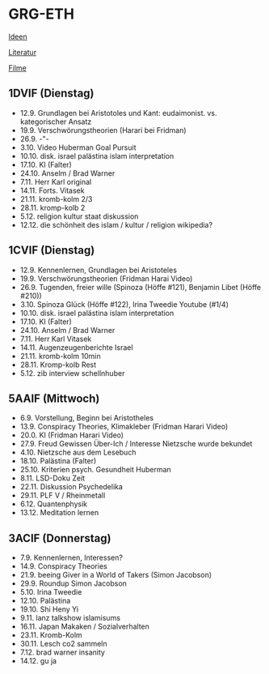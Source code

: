 # GRG-ETH

[Ideen](Ideen.html)

[Literatur](Literatur.html)

[Filme](Filme.html)

## 1DVIF (Dienstag)

-   12.9. Grundlagen bei Aristotoles und Kant: eudaimonist. vs. kategorischer
    Ansatz
-   19.9. Verschwörungstheorien (Harari bei Fridman)
-   26.9. -"-
-   3.10. Video Huberman Goal Pursuit
-   10.10. disk. israel palästina islam interpretation
-   17.10. KI (Falter)
-   24.10. Anselm / Brad Warner
-   7.11. Herr Karl original
-   14.11. Forts. Vitasek
-   21.11. kromb-kolm 2/3
-   28.11. kromp-kolb 2
-   5.12. religion kultur staat diskussion
-   12.12. die schönheit des islam / kultur / religion wikipedia?

## 1CVIF (Dienstag)

-   12.9. Kennenlernen, Grundlagen bei Aristoteles
-   19.9. Verschwörungstheorien (Fridman Harai Video)
-   26.9. Tugenden, freier wille (Spinoza (Höffe #121), Benjamin Libet (Höffe
    #210))
-   3.10. Spinoza Glück (Höffe #122), Irina Tweedie Youtube (#1/4)
-   10.10. disk. israel palästina islam interpretation
-   17.10. KI (Falter)
-   24.10. Anselm / Brad Warner
-   7.11. Herr Karl Vitasek
-   14.11. Augenzeugenberichte Israel
-   21.11. kromb-kolm 10min
-   28.11. Kromp-kolb Rest
-   5.12. zib interview schellnhuber

## 5AAIF (Mittwoch)

-   6.9. Vorstellung, Beginn bei Aristotheles
-   13.9. Conspiracy Theories, Klimakleber (Fridman Harari Video)
-   20.0. KI (Fridman Harari Video)
-   27.9. Freud Gewissen Über-Ich / Interesse Nietzsche wurde bekundet
-   4.10. Nietzsche aus dem Lesebuch
-   18.10. Palästina (Falter)
-   25.10. Kriterien psych. Gesundheit Huberman
-   8.11. LSD-Doku Zeit
-   22.11. Diskussion Psychedelika
-   29.11. PLF V / Rheinmetall
-   6.12. Quantenphysik
-   13.12. Meditation lernen

## 3ACIF (Donnerstag)

-   7.9. Kennenlernen, Interessen?
-   14.9. Conspiracy Theories
-   21.9. beeing Giver in a World of Takers (Simon Jacobson)
-   29.9. Roundup Simon Jacobson
-   5.10. Irina Tweedie
-   12.10. Palästina
-   19.10. Shi Heny Yi
-   9.11. lanz talkshow islamisums
-   16.11. Japan Makaken / Sozialverhalten
-   23.11. Kromb-Kolm
-   30.11. Lesch co2 sammeln
- 7.12. brad warner insanity
- 14.12. gu ja
